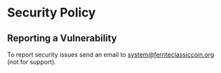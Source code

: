 # Security Policy

## Reporting a Vulnerability

To report security issues send an email to system@ferriteclassiccoin.org (not for support).
